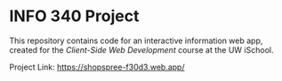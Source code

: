 # INFO 340 Project

This repository contains code for an interactive information web app, created for the _Client-Side Web Development_ course at the UW iSchool.

Project Link: https://shopspree-f30d3.web.app/ 
